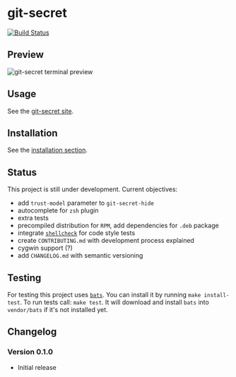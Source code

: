 # git-secret

[![Build Status](https://secure.travis-ci.org/sobolevn/git-secret.png?branch=master)](https://travis-ci.org/sobolevn/git-secret)

## Preview

![git-secret terminal preview](https://raw.githubusercontent.com/sobolevn/git-secret/gh-pages/images/gitsecret_terminal.gif)

## Usage

See the [git-secret site](https://sobolevn.github.io/git-secret/).

## Installation

See the [installation section](https://sobolevn.github.io/git-secret/#installation).

## Status

This project is still under development. Current objectives:

- add `trust-model` parameter to `git-secret-hide`
- autocomplete for `zsh` plugin
- extra tests
- precompiled distribution for `RPM`, add dependencies for `.deb` package
- integrate [`shellcheck`](https://github.com/koalaman/shellcheck) for code style tests
- create `CONTRIBUTING.md` with development process explained
- сygwin support (?)
- add `CHANGELOG.md` with semantic versioning

## Testing

For testing this project uses [`bats`](https://github.com/sstephenson/bats). You can install it by running `make install-test`.
To run tests call: `make test`. It will download and install `bats` into `vendor/bats` if it's not installed yet.


## Changelog

### Version 0.1.0

- Initial release
